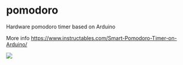 # pomodoro
Hardware pomodoro timer based on Arduino

More info https://www.instructables.com/Smart-Pomodoro-Timer-on-Arduino/

![](https://content.instructables.com/ORIG/FGE/MVZZ/KZSFC1IN/FGEMVZZKZSFC1IN.jpg?auto=webp&crop=1.2%3A1&frame=1&width=600)
